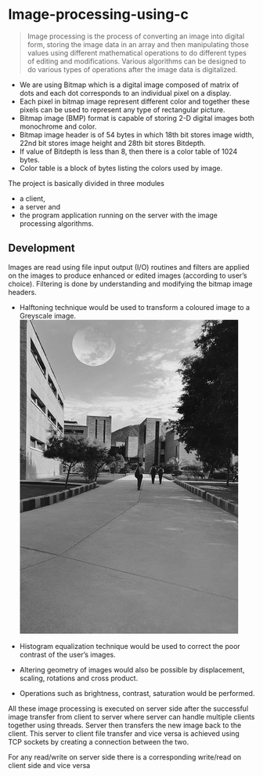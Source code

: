 
# Image-processing-using-c

>Image processing is the process of converting an image into digital form, storing the image data in an array and then manipulating those values using different mathematical operations to do different types of editing and modifications.
Various algorithms can be designed to do various types of operations after the image data is digitalized. 

- We are using Bitmap which is a digital image composed of matrix of dots and each dot corresponds to an individual pixel on a display.
- Each pixel in bitmap image represent different color and together these pixels can be used to represent any type of rectangular picture.
- Bitmap image (BMP) format is capable of storing 2-D digital images both monochrome and color. 
- Bitmap image header is of 54 bytes in which 18th bit stores image width, 22nd bit stores image height and 28th bit stores Bitdepth. 
- If value of Bitdepth is less than 8, then there is a color table of 1024 bytes. 
- Color table is a block of bytes listing the colors used by image. 

The project is basically divided in three modules 
- a client,
- a server and
- the program application running on the server with the image processing algorithms. 

## Development

Images are read using file input output (I/O) routines and filters are applied on the images to produce enhanced or edited images (according to user’s choice). Filtering is done by understanding and modifying the bitmap image headers. 

- Halftoning technique would be used to transform a coloured image to a Greyscale image. 
![alt text](https://github.com/shivanshthapliyal/Image-processing-using-c/blob/master/Output%20Images/JPEGs/Greyscale.jpg "Greyscale")

- Histogram equalization technique would be used to correct the poor contrast of the user’s images. 
- Altering geometry of images would also be possible by displacement, scaling, rotations and cross product. 
- Operations such as brightness, contrast, saturation would be performed. 

All these image processing is executed on server side after the successful image transfer from client to server where server can handle multiple clients together using threads. Server then transfers the new image back to the client. This server to client file transfer and vice versa is achieved using TCP sockets by creating a connection between the two. 

For any read/write on server side there is a corresponding write/read on client side and vice versa
